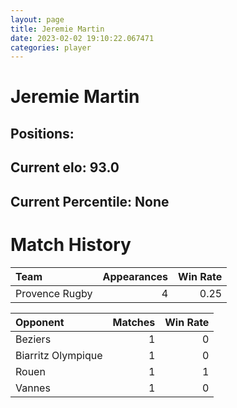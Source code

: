 ```yaml
---  
layout: page  
title: Jeremie Martin  
date: 2023-02-02 19:10:22.067471  
categories: player  
---
```

# Jeremie Martin

## Positions: 

## Current elo: 93.0

## Current Percentile: None

# Match History


| Team           |   Appearances |   Win Rate |
|:---------------|--------------:|-----------:|
| Provence Rugby |             4 |       0.25 |

| Opponent           |   Matches |   Win Rate |
|:-------------------|----------:|-----------:|
| Beziers            |         1 |          0 |
| Biarritz Olympique |         1 |          0 |
| Rouen              |         1 |          1 |
| Vannes             |         1 |          0 |